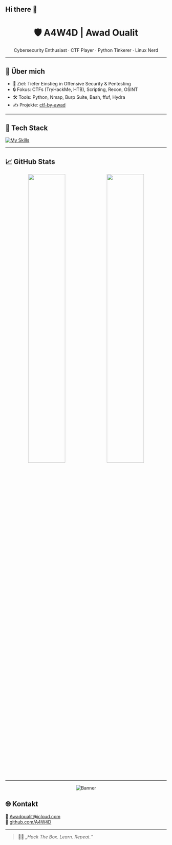 ## Hi there 👋
<h1 align="center">🛡️ A4W4D | Awad Oualit</h1>

<p align="center">
Cybersecurity Enthusiast · CTF Player · Python Tinkerer · Linux Nerd
</p>

---

## 🧠 Über mich

- 🎯 Ziel: Tiefer Einstieg in Offensive Security & Pentesting
- 🔒 Fokus: CTFs (TryHackMe, HTB), Scripting, Recon, OSINT
- 🛠️ Tools: Python, Nmap, Burp Suite, Bash, ffuf, Hydra
- ✍️ Projekte: [ctf-by-awad](https://github.com/A4W4D/ctf-by-awad)

---

## 🧰 Tech Stack

[![My Skills](https://skillicons.dev/icons?i=c,cpp,python,bash,linux,git,github,vscode,docker,html,css,mysql,arduino,apple,git,github,gitlab,idea,notion,r,vscode,windows,ubuntu,kali&theme=dark)](https://skillicons.dev)

---

## 📈 GitHub Stats

<p align="center">
  <img src="https://github-readme-stats.vercel.app/api?username=A4W4D&show_icons=true&theme=radical" width="48%" />
  <img src="https://github-readme-streak-stats.herokuapp.com/?user=A4W4D&theme=radical" width="48%" />
</p>

---

<p align="center">
  <img src="https://github.com/A4W4D/A4W4D/raw/main/banner_compressed.jpg" alt="Banner" />
</p>

## 🌐 Kontakt

📧 [Awadoualit@icloud.com](mailto:Awadoualit@icloud.com)  
🔗 [github.com/A4W4D](https://github.com/A4W4D)

---

> 👨‍💻 _„Hack The Box. Learn. Repeat.“_
<!--
**A4W4D/A4W4D** is a ✨ _special_ ✨ repository because its `README.md` (this file) appears on your GitHub profile.

Here are some ideas to get you started:

- 🔭 I’m currently working on ...
- 🌱 I’m currently learning ...
- 👯 I’m looking to collaborate on ...
- 🤔 I’m looking for help with ...
- 💬 Ask me about ...
- 📫 How to reach me: ...
- 😄 Pronouns: ...
- ⚡ Fun fact: ...
-->
